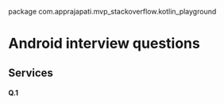 package com.apprajapati.mvp_stackoverflow.kotlin_playground

# Android interview questions

## Services

#### Q.1 